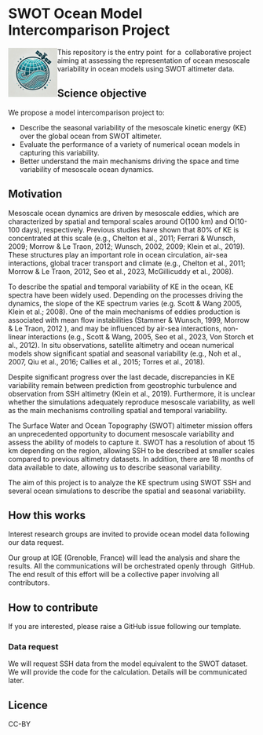 # SWOT Ocean Model Intercomparison Project

<img align="left" src="./img/swot-omip-logo.png" width="100"> 



This repository is the entry point  for a  collaborative project aiming at assessing the representation of ocean mesoscale variability in ocean models using SWOT altimeter data.


## Science objective
We propose a model intercomparison project to:
* Describe the seasonal variability of the mesoscale kinetic energy (KE) over the global ocean from SWOT altimeter.
* Evaluate the performance of a variety of numerical ocean models in capturing this variability.
* Better understand the main mechanisms driving the space and time variability of mesoscale ocean dynamics.

## Motivation
Mesoscale ocean dynamics are driven by mesoscale eddies, which are characterized by spatial and temporal scales around O(100 km) and O(10-100 days), respectively. Previous studies have shown that 80% of KE is concentrated at this scale (e.g., Chelton et al., 2011; Ferrari & Wunsch, 2009; Morrow & Le Traon, 2012; Wunsch, 2002, 2009; Klein et al., 2019). These structures play an important role in ocean circulation, air-sea interactions, global tracer transport and climate (e.g., Chelton et al., 2011; Morrow & Le Traon, 2012, Seo et al., 2023, McGillicuddy et al., 2008).

To describe the spatial and temporal variability of KE in the ocean, KE spectra have been widely used. Depending on the processes driving the dynamics, the slope of the KE spectrum varies (e.g. Scott & Wang 2005, Klein et al.; 2008). One of the main mechanisms of eddies production is associated with mean flow instabilities (Stammer & Wunsch, 1999, Morrow & Le Traon, 2012 ), and may be influenced by air-sea interactions, non-linear interactions (e.g., Scott & Wang, 2005, Seo et al., 2023, Von Storch et al., 2012). In situ observations, satellite altimetry and ocean numerical models show significant spatial and seasonal variability (e.g., Noh et al., 2007, Qiu et al., 2016; Callies et al., 2015; Torres et al., 2018).

Despite significant progress over the last decade, discrepancies in KE variability remain between prediction from geostrophic turbulence and observation from SSH altimetry (Klein et al., 2019). Furthermore, it is unclear whether the simulations adequately reproduce mesoscale variability, as well as the main mechanisms controlling spatial and temporal variability.

The Surface Water and Ocean Topography (SWOT) altimeter mission offers an unprecedented opportunity to document mesoscale variability and assess the ability of models to capture it. SWOT has a resolution of about 15 km depending on the region, allowing SSH to be described at smaller scales compared to previous altimetry datasets. In addition, there are 18 months of data available to date, allowing us to describe seasonal variability.

The aim of this project is to analyze the KE spectrum using SWOT SSH and several ocean simulations to describe the spatial and seasonal variability.

## How this works
Interest research groups are invited to provide ocean model data following our data request.  

Our group at IGE (Grenoble, France) will lead the analysis and share the results. All the communications will be orchestrated openly through  GitHub. The end result of this effort will be a collective paper involving all contributors.

## How to contribute 
If you are interested, please  raise a GitHub issue following our template.

### Data request
We will request SSH data from the model equivalent to the SWOT dataset. We will provide the code for the calculation. Details will be communicated later.

## Licence
CC-BY
